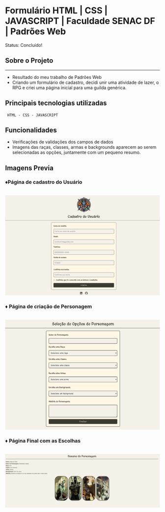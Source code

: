 # Formulário HTML | CSS | JAVASCRIPT | Faculdade SENAC DF | Padrões Web

Status: Concluído!

## Sobre o Projeto

---

- Resultado do meu trabalho de Padrões Web 
- Criando um formulário de cadastro, decidi unir uma atividade de lazer, o RPG e criei uma página inicial para uma guilda genérica.


## Principais tecnologias utilizadas 

````
 HTML - CSS - JAVASCRIPT
````
## Funcionalidades
- Verificações de validações dos campos de dados
- Imagens das raças, classes, armas e backgrounds aparecem ao serem selecionadas as opções, juntamente com um pequeno resumo.


## Imagens Previa 

### ♦Página de cadastro do Usuário
<p align="center" >
     <img width="600" heigth="600" src="Assets/print1.png">
</p>

### ♦ Página de criação de Personagem
<p align="center" >
     <img width="600" heigth="600" src="Assets/print2.png">
</p>

### ♦ Página Final com as Escolhas
<p align="center" >
     <img width="600" heigth="600" src="Assets/print3.png">
</p>



